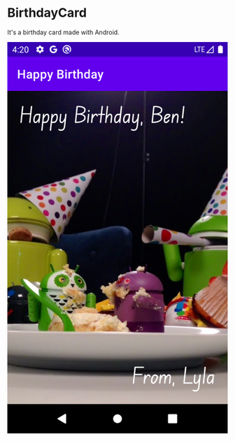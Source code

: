 # BirthdayCard

It's a birthday card made with Android.

![1](https://github.com/Orlando17544/BirthdayCard/blob/main/1.png)
